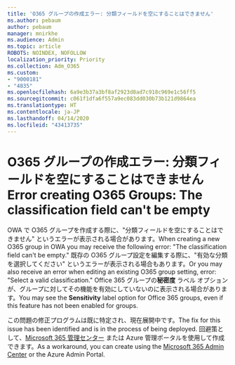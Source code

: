 ```yaml
---
title: 'O365 グループの作成エラー: 分類フィールドを空にすることはできません'
ms.author: pebaum
author: pebaum
manager: mnirkhe
ms.audience: Admin
ms.topic: article
ROBOTS: NOINDEX, NOFOLLOW
localization_priority: Priority
ms.collection: Adm_O365
ms.custom:
- "9000181"
- "4835"
ms.openlocfilehash: 6a9e3b37a3bf8af2923d8ad7c918c969e1c56ff5
ms.sourcegitcommit: c061f1dfa6f557a9ec083dd030b73b121d9864ea
ms.translationtype: HT
ms.contentlocale: ja-JP
ms.lasthandoff: 04/14/2020
ms.locfileid: "43413735"
---
```

# <a name="error-creating-o365-groups-the-classification-field-cant-be-empty"></a><span data-ttu-id="a3bcd-102">O365 グループの作成エラー: 分類フィールドを空にすることはできません</span><span class="sxs-lookup"><span data-stu-id="a3bcd-102">Error creating O365 Groups: The classification field can't be empty</span></span>

<span data-ttu-id="a3bcd-103">OWA で O365 グループを作成する際に、"分類フィールドを空にすることはできません" というエラーが表示される場合があります。</span><span class="sxs-lookup"><span data-stu-id="a3bcd-103">When creating a new O365 group in OWA you may receive the following error: "The classification field can't be empty."</span></span>  <span data-ttu-id="a3bcd-104">既存の O365 グループ設定を編集する際に、"有効な分類を選択してください" というエラーが表示される場合もあります。</span><span class="sxs-lookup"><span data-stu-id="a3bcd-104">Or you may also receive an error when editing an existing O365 group setting, error: "Select a valid classification."</span></span>   <span data-ttu-id="a3bcd-105">Office 365 グループの**秘密度** ラベル オプションが、グループに対してその機能を有効にしていないのに表示される場合があります。</span><span class="sxs-lookup"><span data-stu-id="a3bcd-105">You may see the **Sensitivity** label option for Office 365 groups, even if this feature has not been enabled for groups.</span></span>

<span data-ttu-id="a3bcd-106">この問題の修正プログラムは既に特定され、現在展開中です。</span><span class="sxs-lookup"><span data-stu-id="a3bcd-106">The fix for this issue has been identified and is in the process of being deployed.</span></span>  <span data-ttu-id="a3bcd-107">回避策として、[Microsoft 365 管理センター](https://docs.microsoft.com/microsoft-365/admin/create-groups/create-groups?view=o365-worldwide) または Azure 管理ポータルを使用して作成できます。</span><span class="sxs-lookup"><span data-stu-id="a3bcd-107">As a workaround, you can create using the [Microsoft 365 Admin Center](https://docs.microsoft.com/microsoft-365/admin/create-groups/create-groups?view=o365-worldwide) or the Azure Admin Portal.</span></span>
